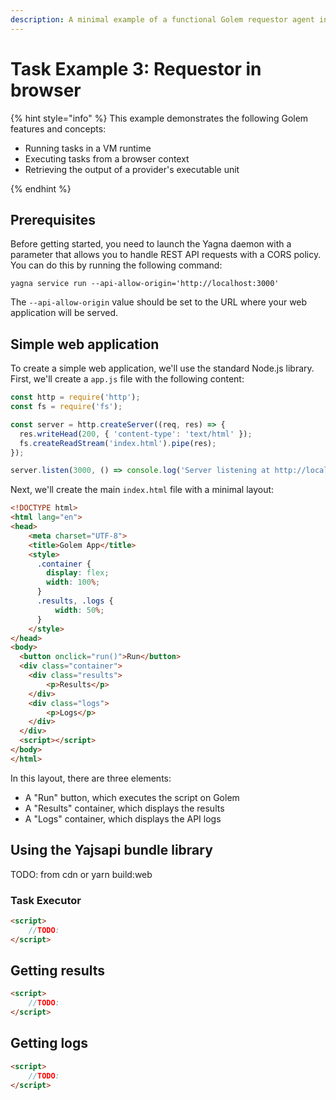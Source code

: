 ```yaml
---
description: A minimal example of a functional Golem requestor agent in browser
---
```


# Task Example 3: Requestor in browser

{% hint style="info" %}
This example demonstrates the following Golem features and concepts:

* Running tasks in a VM runtime
* Executing tasks from a browser context
* Retrieving the output of a provider's executable unit

{% endhint %}

## Prerequisites

Before getting started, you need to launch the Yagna daemon with a parameter that allows you to handle REST API requests with a CORS policy. You can do this by running the following command:

```shell
yagna service run --api-allow-origin='http://localhost:3000'
```

The `--api-allow-origin` value should be set to the URL where your web application will be served.

## Simple web application

To create a simple web application, we'll use the standard Node.js library. First, we'll create a `app.js` file with the following content:

```javascript
const http = require('http');
const fs = require('fs');

const server = http.createServer((req, res) => {
  res.writeHead(200, { 'content-type': 'text/html' });
  fs.createReadStream('index.html').pipe(res);
});

server.listen(3000, () => console.log('Server listening at http://localhost:3000'));
```

Next, we'll create the main `index.html` file with a minimal layout:

```html
<!DOCTYPE html>
<html lang="en">
<head>
    <meta charset="UTF-8">
    <title>Golem App</title>
    <style>
      .container {
        display: flex;
        width: 100%;
      }
      .results, .logs {
          width: 50%;
      }
    </style>
</head>
<body>
  <button onclick="run()">Run</button>
  <div class="container">
    <div class="results">
        <p>Results</p>
    </div>
    <div class="logs">
        <p>Logs</p>
    </div>
  </div>
  <script></script>
</body>
</html>
```

In this layout, there are three elements:

- A "Run" button, which executes the script on Golem
- A "Results" container, which displays the results
- A "Logs" container, which displays the API logs

## Using the Yajsapi bundle library

TODO: from cdn or yarn build:web

### Task Executor
```html
<script>
    //TODO:
</script>
```

## Getting results
```html
<script>
    //TODO:
</script>
```

## Getting logs
```html
<script>
    //TODO:
</script>
```


